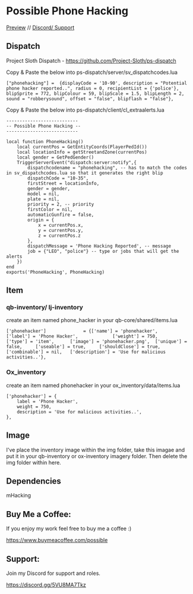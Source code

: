 # Possible Phone Hacking

[Preview](https://youtu.be/ct1vAF8SyqM) //
[Discord/ Support](https://discord.gg/Gnb2S7uAdG)

## Dispatch

Project Sloth Dispatch - https://github.com/Project-Sloth/ps-dispatch

Copy & Paste the below into ps-dispatch/server/sv_dispatchcodes.lua

```
["phonehacking"] =  {displayCode = '10-90', description = "Potential phone hacker reported..", radius = 0, recipientList = {'police'}, blipSprite = 772, blipColour = 59, blipScale = 1.5, blipLength = 2, sound = "robberysound", offset = "false", blipflash = "false"},
```

Copy & Paste the below into ps-dispatch/client/cl_extraalerts.lua

```
---------------------------
-- Possible Phone Hacking --
---------------------------

local function PhoneHacking()
    local currentPos = GetEntityCoords(PlayerPedId())
    local locationInfo = getStreetandZone(currentPos)
    local gender = GetPedGender()
    TriggerServerEvent("dispatch:server:notify",{
        dispatchcodename = "phonehacking", -- has to match the codes in sv_dispatchcodes.lua so that it generates the right blip
        dispatchCode = "10-35",
        firstStreet = locationInfo,
        gender = gender,
        model = nil,
        plate = nil,
        priority = 2, -- priority
        firstColor = nil,
        automaticGunfire = false,
        origin = {
            x = currentPos.x,
            y = currentPos.y,
            z = currentPos.z
        },
        dispatchMessage = 'Phone Hacking Reported', -- message
        job = {"LEO", "police"} -- type or jobs that will get the alerts
    })
end
exports('PhoneHacking', PhoneHacking)
```

## Item

### qb-inventory/ lj-inventory

create an item named phone_hacker in your qb-core/shared/items.lua
```
['phonehacker'] 			 = {['name'] = 'phonehacker', 			  	['label'] = 'Phone Hacker', 			['weight'] = 750, 		['type'] = 'item', 		['image'] = 'phonehacker.png', 	['unique'] = false, 	['useable'] = true, 	['shouldClose'] = true,	   ['combinable'] = nil,   ['description'] = 'Use for malicious activities..'},
```

### Ox_inventory

create an item named phonehacker in your ox_inventory/data/items.lua

```
['phonehacker'] = {
    label = 'Phone Hacker',
    weight = 750,
    description = 'Use for malicious activities..',
},
```

## Image

I've place the inventory image within the img folder, take this imagae and put it in your qb-inventory or ox-inventory imagery folder. Then delete the img folder within here.

## Dependencies
mHacking

## Buy Me a Coffee:

If you enjoy my work feel free to buy me a coffee :)

https://www.buymeacoffee.com/possible

## Support:

Join my Discord for support and roles.

https://discord.gg/5VU8MA7Tkz
